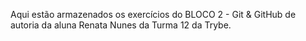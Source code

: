 Aqui estão armazenados os exercícios do BLOCO 2 - Git & GitHub de autoria da aluna Renata Nunes da Turma 12 da Trybe.
